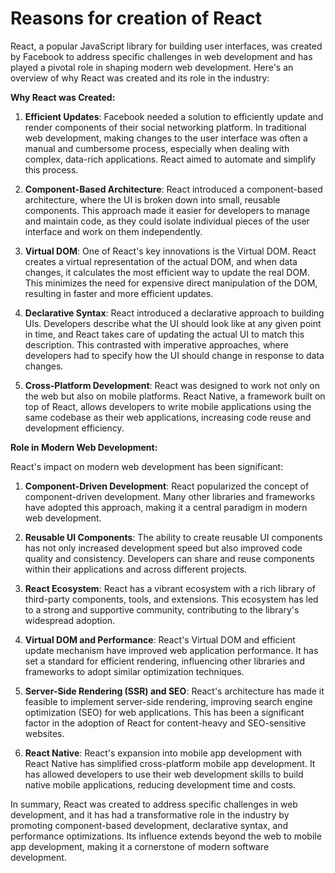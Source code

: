 # Reasons for creation of React

React, a popular JavaScript library for building user interfaces, was created by Facebook to address specific challenges in web development and has played a pivotal role in shaping modern web development. Here's an overview of why React was created and its role in the industry:

**Why React was Created:**

1. **Efficient Updates**: Facebook needed a solution to efficiently update and render components of their social networking platform. In traditional web development, making changes to the user interface was often a manual and cumbersome process, especially when dealing with complex, data-rich applications. React aimed to automate and simplify this process.

2. **Component-Based Architecture**: React introduced a component-based architecture, where the UI is broken down into small, reusable components. This approach made it easier for developers to manage and maintain code, as they could isolate individual pieces of the user interface and work on them independently.

3. **Virtual DOM**: One of React's key innovations is the Virtual DOM. React creates a virtual representation of the actual DOM, and when data changes, it calculates the most efficient way to update the real DOM. This minimizes the need for expensive direct manipulation of the DOM, resulting in faster and more efficient updates.

4. **Declarative Syntax**: React introduced a declarative approach to building UIs. Developers describe what the UI should look like at any given point in time, and React takes care of updating the actual UI to match this description. This contrasted with imperative approaches, where developers had to specify how the UI should change in response to data changes.

5. **Cross-Platform Development**: React was designed to work not only on the web but also on mobile platforms. React Native, a framework built on top of React, allows developers to write mobile applications using the same codebase as their web applications, increasing code reuse and development efficiency.

**Role in Modern Web Development:**

React's impact on modern web development has been significant:

1. **Component-Driven Development**: React popularized the concept of component-driven development. Many other libraries and frameworks have adopted this approach, making it a central paradigm in modern web development.

2. **Reusable UI Components**: The ability to create reusable UI components has not only increased development speed but also improved code quality and consistency. Developers can share and reuse components within their applications and across different projects.

3. **React Ecosystem**: React has a vibrant ecosystem with a rich library of third-party components, tools, and extensions. This ecosystem has led to a strong and supportive community, contributing to the library's widespread adoption.

4. **Virtual DOM and Performance**: React's Virtual DOM and efficient update mechanism have improved web application performance. It has set a standard for efficient rendering, influencing other libraries and frameworks to adopt similar optimization techniques.

5. **Server-Side Rendering (SSR) and SEO**: React's architecture has made it feasible to implement server-side rendering, improving search engine optimization (SEO) for web applications. This has been a significant factor in the adoption of React for content-heavy and SEO-sensitive websites.

6. **React Native**: React's expansion into mobile app development with React Native has simplified cross-platform mobile app development. It has allowed developers to use their web development skills to build native mobile applications, reducing development time and costs.

In summary, React was created to address specific challenges in web development, and it has had a transformative role in the industry by promoting component-based development, declarative syntax, and performance optimizations. Its influence extends beyond the web to mobile app development, making it a cornerstone of modern software development.
